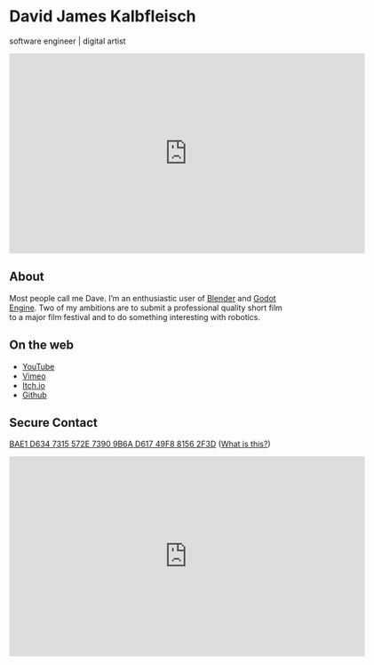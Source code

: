 # David James Kalbfleisch

software engineer \| digital artist

<iframe src="https://player.vimeo.com/video/1013833243?h=806fdccb3b" width="640" height="360" frameborder="0" allow="autoplay; fullscreen; picture-in-picture" allowfullscreen></iframe>

## About

Most people call me Dave. I’m an enthusiastic user of [Blender](https://www.blender.org/) and [Godot Engine](https://godotengine.org/). Two of my ambitions are to submit a professional quality short film to a major film festival and to do something interesting with robotics.

## On the web
- [YouTube](https://www.youtube.com/@davejk)
- [Vimeo](https://vimeo.com/davejk/)
- [Itch.io](https://kalbfled.itch.io/)
- [Github](https://github.com/kalbfled)

## Secure Contact

[BAE1 D634 7315 572E 7390 9B6A D617 49F8 8156 2F3D](https://raw.githubusercontent.com/kalbfled/kalbfled.github.io/master/djk_pm.asc) ([What is this?](https://proton.me/blog/what-is-pgp-encryption))

<iframe src="https://player.vimeo.com/video/602072333?h=806fdccb3b" width="640" height="360" frameborder="0" allow="autoplay; fullscreen; picture-in-picture" allowfullscreen></iframe>
